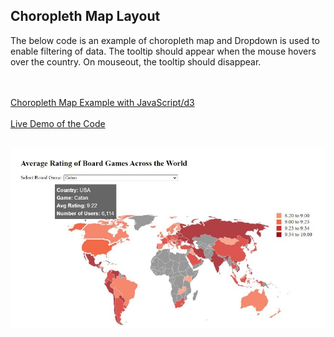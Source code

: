 <h2>Choropleth Map Layout</h2>
<p> The below code is an example of choropleth map and Dropdown is used to enable filtering of data. The tooltip should appear when the mouse hovers over the country. On mouseout, the tooltip should
disappear. </p>
<br><br>
<a href="choropleth.html">Choropleth Map Example with JavaScript/d3 </a> 
 <br><br>
<a href="https://alpharank.com/spac_001/hg/choropleth.html">Live Demo of the Code </a> 
<br><br>

  <div  align="center">
  
 <kbd><img align="center" src="choropleth.jpg" /></kbd>

</div>
